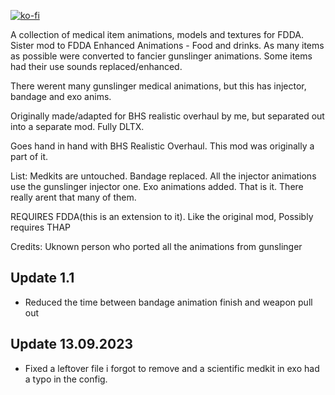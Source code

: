 [![ko-fi](https://ko-fi.com/img/githubbutton_sm.svg)](https://ko-fi.com/C0C0UZS4P)

A collection of medical item animations, models and textures for FDDA. Sister mod to FDDA Enhanced Animations - Food and drinks.
As many items as possible were converted to fancier gunslinger animations.
Some items had their use sounds replaced/enhanced.

There werent many gunslinger medical animations, but this has injector, bandage and exo anims.

Originally made/adapted for ⁠BHS realistic overhaul by me, but separated out into a separate mod. Fully DLTX.

Goes hand in hand with BHS Realistic Overhaul. This mod was originally a part of it.

List:
Medkits are untouched.
Bandage replaced.
All the injector animations use the gunslinger injector one.
Exo animations added.
That is it. There really arent that many of them.

REQUIRES FDDA(this is an extension to it).
Like the original mod, Possibly requires THAP

Credits:
Uknown person who ported all the animations from gunslinger

## Update 1.1

- Reduced the time between bandage animation finish and weapon pull out

## Update 13.09.2023

- Fixed a leftover file i forgot to remove and a scientific medkit in exo had a typo in the config.
